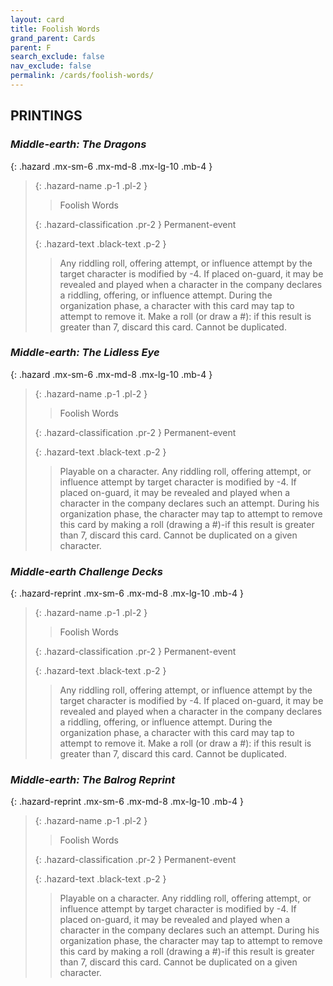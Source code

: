 ```yaml
---
layout: card
title: Foolish Words
grand_parent: Cards
parent: F
search_exclude: false
nav_exclude: false
permalink: /cards/foolish-words/
---
```


## PRINTINGS


### _Middle-earth: The Dragons_

{: .hazard .mx-sm-6 .mx-md-8 .mx-lg-10 .mb-4 }
> {: .hazard-name .p-1 .pl-2 }
> > <div class="hazard-mp"></div>
> > <div class="card-name">Foolish Words</div>
>
> {: .hazard-classification .pr-2 }
> Permanent-event
>
> {: .hazard-text .black-text .p-2 }
> > Any riddling roll, offering attempt, or influence attempt by the target character is modified by -4. If placed on-guard, it may be revealed and played when a character in the company declares a riddling, offering, or influence attempt. During the organization phase, a character with this card may tap to attempt to remove it. Make a roll (or draw a #): if this result is greater than 7, discard this card. Cannot be duplicated. 
>

### _Middle-earth: The Lidless Eye_

{: .hazard .mx-sm-6 .mx-md-8 .mx-lg-10 .mb-4 }
> {: .hazard-name .p-1 .pl-2 }
> > <div class="hazard-mp"></div>
> > <div class="card-name">Foolish Words</div>
>
> {: .hazard-classification .pr-2 }
> Permanent-event
>
> {: .hazard-text .black-text .p-2 }
> > Playable on a character. Any riddling roll, offering attempt, or influence attempt by target character is modified by -4. If placed on-guard, it may be revealed and played when a character in the company declares such an attempt. During his organization phase, the character may tap to attempt to remove this card by making a roll (drawing a #)-if this result is greater than 7, discard this card. Cannot be duplicated on a given character. 
>

### _Middle-earth Challenge Decks_

{: .hazard-reprint .mx-sm-6 .mx-md-8 .mx-lg-10 .mb-4 }
> {: .hazard-name .p-1 .pl-2 }
> > <div class="hazard-mp"></div>
> > <div class="card-name">Foolish Words</div>
>
> {: .hazard-classification .pr-2 }
> Permanent-event
>
> {: .hazard-text .black-text .p-2 }
> > Any riddling roll, offering attempt, or influence attempt by the target character is modified by -4. If placed on-guard, it may be revealed and played when a character in the company declares a riddling, offering, or influence attempt. During the organization phase, a character with this card may tap to attempt to remove it. Make a roll (or draw a #): if this result is greater than 7, discard this card. Cannot be duplicated. 
>

### _Middle-earth: The Balrog Reprint_

{: .hazard-reprint .mx-sm-6 .mx-md-8 .mx-lg-10 .mb-4 }
> {: .hazard-name .p-1 .pl-2 }
> > <div class="hazard-mp"></div>
> > <div class="card-name">Foolish Words</div>
>
> {: .hazard-classification .pr-2 }
> Permanent-event
>
> {: .hazard-text .black-text .p-2 }
> > Playable on a character. Any riddling roll, offering attempt, or influence attempt by target character is modified by -4. If placed on-guard, it may be revealed and played when a character in the company declares such an attempt. During his organization phase, the character may tap to attempt to remove this card by making a roll (drawing a #)-if this result is greater than 7, discard this card. Cannot be duplicated on a given character. 
>
